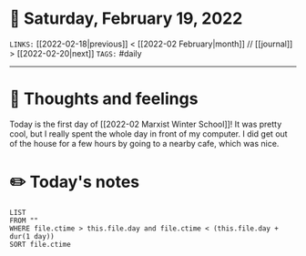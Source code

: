 # 📅 Saturday, February 19, 2022
`LINKS:` [[2022-02-18|previous]] < [[2022-02 February|month]] // [[journal]] > [[2022-02-20|next]] 
`TAGS:` #daily

---
# 💭 Thoughts and feelings
Today is the first day of [[2022-02 Marxist Winter School]]! It was pretty cool, but I really spent the whole day in front of my computer. I did get out of the house for a few hours by going to a nearby cafe, which was nice. 

# ✏️ Today's notes
```dataview
LIST 
FROM ""
WHERE file.ctime > this.file.day and file.ctime < (this.file.day + dur(1 day))
SORT file.ctime
```
